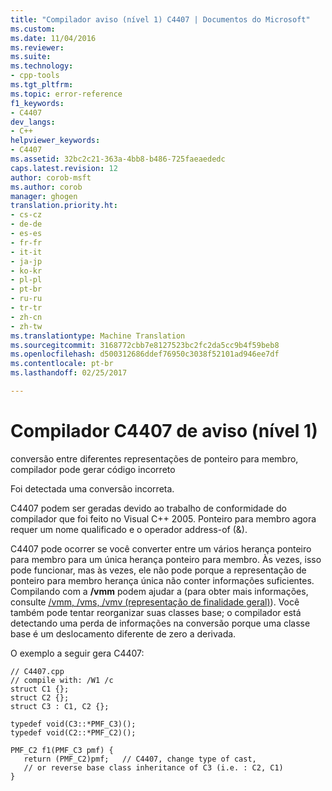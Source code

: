 ```yaml
---
title: "Compilador aviso (nível 1) C4407 | Documentos do Microsoft"
ms.custom: 
ms.date: 11/04/2016
ms.reviewer: 
ms.suite: 
ms.technology:
- cpp-tools
ms.tgt_pltfrm: 
ms.topic: error-reference
f1_keywords:
- C4407
dev_langs:
- C++
helpviewer_keywords:
- C4407
ms.assetid: 32bc2c21-363a-4bb8-b486-725faeaededc
caps.latest.revision: 12
author: corob-msft
ms.author: corob
manager: ghogen
translation.priority.ht:
- cs-cz
- de-de
- es-es
- fr-fr
- it-it
- ja-jp
- ko-kr
- pl-pl
- pt-br
- ru-ru
- tr-tr
- zh-cn
- zh-tw
ms.translationtype: Machine Translation
ms.sourcegitcommit: 3168772cbb7e8127523bc2fc2da5cc9b4f59beb8
ms.openlocfilehash: d500312686ddef76950c3038f52101ad946ee7df
ms.contentlocale: pt-br
ms.lasthandoff: 02/25/2017

---
```

# <a name="compiler-warning-level-1-c4407"></a>Compilador C4407 de aviso (nível 1)
conversão entre diferentes representações de ponteiro para membro, compilador pode gerar código incorreto  
  
 Foi detectada uma conversão incorreta.  
  
 C4407 podem ser geradas devido ao trabalho de conformidade do compilador que foi feito no Visual C++ 2005. Ponteiro para membro agora requer um nome qualificado e o operador address-of (&).  
  
 C4407 pode ocorrer se você converter entre um vários herança ponteiro para membro para um única herança ponteiro para membro. Às vezes, isso pode funcionar, mas às vezes, ele não pode porque a representação de ponteiro para membro herança única não conter informações suficientes. Compilando com a **/vmm** podem ajudar a (para obter mais informações, consulte [/vmm, /vms, /vmv (representação de finalidade geral)](../../build/reference/vmm-vms-vmv-general-purpose-representation.md)). Você também pode tentar reorganizar suas classes base; o compilador está detectando uma perda de informações na conversão porque uma classe base é um deslocamento diferente de zero a derivada.  
  
 O exemplo a seguir gera C4407:  
  
```  
// C4407.cpp  
// compile with: /W1 /c  
struct C1 {};  
struct C2 {};  
struct C3 : C1, C2 {};  
  
typedef void(C3::*PMF_C3)();  
typedef void(C2::*PMF_C2)();  
  
PMF_C2 f1(PMF_C3 pmf) {  
   return (PMF_C2)pmf;   // C4407, change type of cast,  
   // or reverse base class inheritance of C3 (i.e. : C2, C1)  
}  
```
